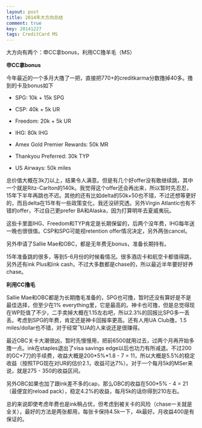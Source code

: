 ```yaml
---
layout: post
title: 2014年大方向总结
comment: true
key: 20141227
tags: CreditCard MS
---
```


大方向有两个：申CC拿bonus，利用CC撸羊毛（MS）


**申CC拿bonus**


今年最近的一个多月大撸了一把，直接把770+的creditkarma分数撸掉40多。撸到的卡及bonus如下

- SPG: 10k + 15k SPG

- CSP: 40k + 5k UR

- Freedom: 20k + 5k UR

- IHG: 80k IHG

- Amex Gold Premier Rewards: 50k MR

- Thankyou Preferred: 30k TYP

- US Airways: 50k miles

总价值大概在3k刀以上，结果令人满意。但是有几个好offer没有敢继续跳，其中一个就是Ritz-Carlton的140k。我觉得这个offer还会再出来，所以暂时先忍忍，15年下半年再跳也不迟。其他的还有比如delta的50k+50也不错，不过还想等更好的，而且delta在15年有一些政策变化，我还没研究透。另外Virgin Atlantic也有不错的offer，不过自己更prefer BA和Alaska，因为打算明年去夏威夷玩。

这些卡里面IHG、Freedom和TYP肯定是长期保留的，后两个没年费，IHG每年送一晚也很很值。CSP和SPG可能视retention offer情况决定，另外两张cancel。

另外申请了Sallie Mae和OBC，都是无年费无bonus，准备长期持有。

15年准备跳的很多，等到5-6月份的时候看情况。很多酒店卡和航空卡都值得跳，另外还有ink Plus和ink cash，不过大多数都是chase的，所以最近半年要好好养chase。


**利用CC撸毛**


Sallie Mae和OBC都是为长期撸毛准备的，SPG也可撸，暂时还没有算好是不是最佳选择，但至少在1% everything里，它是最高的。神卡也可撸，但是总觉得现在WP贬值了不少，二手卖掉大概在1.15左右吧，所以2.3%的回报比SPG多一丢丢。考虑到SPG的年费，肯定还是神卡回报率更高。还有人用UA Club撸，1.5 miles/dollar也不错，对于经常飞UA的人来说还是很赚得。

最近OBC关卡大潮很凶，暂时先慢慢用，把前6500就用过去，过两个月再开始多撸一点。ink在staples退出了visa savings edge以后也功力有所减退。不过200的GC+7刀的手续费，收益大概是200*5%*1.8 - 7 = 11，所以大概是5.5%的稳定收益（按照TPG现在对UR的估价2.1，收益可达7%）。对于一个每月5k的MSer来说，就是275 - 350的收益区间。

另外OBC如果也加了跟ink差不多的cap，那么OBC的收益在500*5% - 4 = 21（最便宜的reload pack），稳定4.2%的收益，每月5k的话你得到210左右。

总的来说即使考虑年费也是ink稍占优，但考虑到被关卡的风险（chase一关就是全关），最好的方法是两张都用，每张卡保持4.5k一下，4k最好。月收益400是有保证的。

